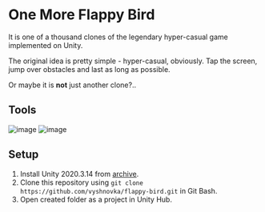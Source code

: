 # One More Flappy Bird

It is one of a thousand clones of the legendary hyper-casual game implemented on Unity.

The original idea is pretty simple - hyper-casual, obviously. Tap the screen, jump over obstacles and last as long as possible.

Or maybe it is **not** just another clone?.. 

## Tools

![image](https://img.shields.io/badge/Unity-100000?style=for-the-badge&logo=unity&logoColor=white) 
![image](https://img.shields.io/badge/C%23-239120?style=for-the-badge&logo=c-sharp&logoColor=white) 

## Setup

1. Install Unity 2020.3.14 from [archive](https://unity3d.com/get-unity/download/archive).    
2. Clone this repository using `git clone https://github.com/vyshnovka/flappy-bird.git` in Git Bash.    
3. Open created folder as a project in Unity Hub.    
